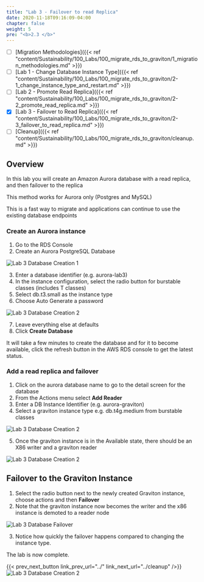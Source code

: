 ```yaml
---
title: "Lab 3 - Failover to read Replica"
date: 2020-11-18T09:16:09-04:00
chapter: false
weight: 5
pre: "<b>2.3 </b>"
---
```


- [ ] [Migration Methodologies]({{< ref "content/Sustainability/100_Labs/100_migrate_rds_to_graviton/1_migration_methodologies.md" >}})
- [ ] [Lab 1 - Change Database Instance Type]({{< ref "content/Sustainability/100_Labs/100_migrate_rds_to_graviton/2-1_change_instance_type_and_restart.md" >}})
- [ ] [Lab 2 - Promote Read Replica]({{< ref "content/Sustainability/100_Labs/100_migrate_rds_to_graviton/2-2_promote_read_replica.md" >}})
- [x] [Lab 3 - Failover to Read Replica]({{< ref "content/Sustainability/100_Labs/100_migrate_rds_to_graviton/2-3_failover_to_read_replica.md" >}})
- [ ] [Cleanup]({{< ref "content/Sustainability/100_Labs/100_migrate_rds_to_graviton/cleanup.md" >}})

## Overview

In this lab you will create an Amazon Aurora database with a read replica, and then failover to the replica

This method works for Aurora only (Postgres and MySQL)

This is a fast way to migrate and applications can continue to use the existing database endpoints


### Create an Aurora instance

1. Go to the RDS Console
2. Create an Aurora PostgreSQL Database

![Lab 3 Database Creation 1](/Sustainability/100_migrate_rds_to_graviton/lab-3/lab-3_aurora_create_1.png)

3. Enter a database identifier (e.g. aurora-lab3)
4. In the instance configuration, select the radio button for burstable classes (includes T classes)
5. Select db.t3.small as the instance type
6. Choose Auto Generate a password

![Lab 3 Database Creation 2](/Sustainability/100_migrate_rds_to_graviton/lab-3/lab-3_aurora_create_2.png)

7. Leave everything else at defaults
8. Click **Create Database**

It will take a few minutes to create the database and for it to become available, click the refresh button in the AWS RDS console to get the latest status.

### Add a read replica and failover

1. Click on the aurora database name to go to the detail screen for the database
2. From the Actions menu select **Add Reader**
3. Enter a DB Instance Identifier (e.g. aurora-graviton)
4. Select a graviton instance type e.g. db.t4g.medium from burstable classes

![Lab 3 Database Creation 2](/Sustainability/100_migrate_rds_to_graviton/lab-3/lab-3_aurora_add_reader.png)

5. Once the graviton instance is in the Available state, there should be an X86 writer and a graviton reader

![Lab 3 Database Creation 2](/Sustainability/100_migrate_rds_to_graviton/lab-3/lab-3_aurora_before_failover.png)


## Failover to the Graviton Instance

1. Select the radio button next to the newly created Graviton instance, choose actions and then **Failover**
2. Note that the graviton instance now becomes the writer and the x86 instance is demoted to a reader node

![Lab 3 Database Failover](/Sustainability/100_migrate_rds_to_graviton/lab-3/lab-3_aurora_failover.png)

3. Notice how quickly the failover happens compared to changing the instance type.

The lab is now complete.

{{< prev_next_button link_prev_url="../" link_next_url="../cleanup" />}}![Lab 3 Database Creation 2](/Sustainability/100_migrate_rds_to_graviton/lab-3/lab-3_aurora_add_reader.png)
